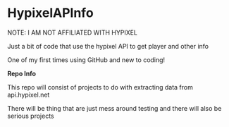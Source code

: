 # HypixelAPInfo
NOTE: I AM NOT AFFILIATED WITH HYPIXEL

Just a bit of code that use the hypixel API to get player and other info

One of my first times using GitHub and new to coding!

__Repo Info__

This repo will consist of projects to do with extracting data from api.hypixel.net

There will be thing that are just mess around testing and there will also be serious projects
